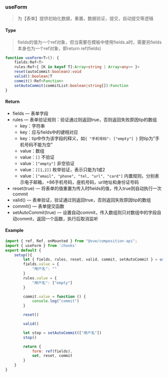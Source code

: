 ### useForm

> 为【表单】提供初始化数据，重置，数据验证，提交，自动提交等逻辑

#### Type

> fields的值为一个ref对象，但当需要在模板中使用fields.a时，需要另fields本身也为一个ref对象，即return ref(fields)

```ts
function useForm<T>(): {
    fields:Ref<T>
    rules:Ref<{ [K in keyof T]:Array<string | Array<any>> }>
    reset(autoCommit:boolean):void
    valid():boolean|T
    commit():Ref<Function>
    setAutoCommit(commitList:boolean|string[]):Function
}
```

#### Return
- fields &mdash; 表单字段
- rules &mdash; 表单验证规则：验证通过则返回true，否则返回失败原因tip的数组
    - key：字符串
    - key：应与fields中的键相对应
    - key：tip中作为该字段的释义，如```{ "手机号码": ["empty"] }``` 则tip为"手机号码不能为空"
    - value：数组
    - value：```[]``` 不验证
    - value：```["empty"]``` 非空验证
    - value：```[[1,2]]``` 枚举验证，表示只能为1或2
    - value：```["email", "phone", "tel, "url", "card"]``` 内置规则，分别表示电子邮箱，+86手机号码，座机号码，url地址和身份证号码
- reset(true) &mdash; 将表单的值重置为传入时fields的值，传入true则自动执行一次commit
- valid() &mdash; 表单验证，验证通过则返回true，否则返回失败原因tip的数组
- commit() &mdash; 表单提交函数
- setAutoCommit(true) &mdash; 设置自动commit，传入数组则只对数组中的字段自动commit，返回一个函数，执行后取消监听

#### Example
```js
import { ref, Ref, onMounted } from "@vue/composition-api";
import { useForm } from 'chooks'
export default {
    setup(){
        let { fields, rules, reset, valid, commit, setAutoCommit } = useForm()
        fields.value = {
            "用户名": ""
        }
        rules.value = {
            "用户名": ["empty"]
        }

        commit.value = function () {
            console.log("commit")
        }

        reset()

        valid()

        let stop = setAutoCommit(["用户名"])
        stop()

        return {
            form: ref(fields), 
            set, reset, commit
        }
    }
}
```